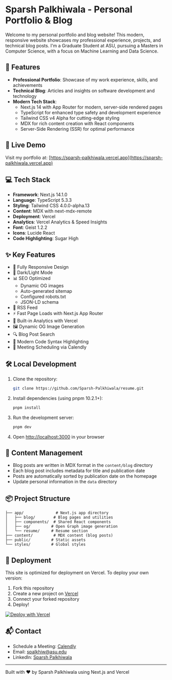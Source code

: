 # Sparsh Palkhiwala - Personal Portfolio & Blog

Welcome to my personal portfolio and blog website! This modern, responsive website showcases my professional experience, projects, and technical blog posts. I'm a Graduate Student at ASU, pursuing a Masters in Computer Science, with a focus on Machine Learning and Data Science.

## 🌟 Features

- **Professional Portfolio**: Showcase of my work experience, skills, and achievements
- **Technical Blog**: Articles and insights on software development and technology
- **Modern Tech Stack**:
  - Next.js 14 with App Router for modern, server-side rendered pages
  - TypeScript for enhanced type safety and development experience
  - Tailwind CSS v4 Alpha for cutting-edge styling
  - MDX for rich content creation with React components
  - Server-Side Rendering (SSR) for optimal performance

## 🚀 Live Demo

Visit my portfolio at: [https://sparsh-palkhiwala.vercel.app](https://sparsh-palkhiwala.vercel.app)

## 💻 Tech Stack

- **Framework**: Next.js 14.1.0
- **Language**: TypeScript 5.3.3
- **Styling**: Tailwind CSS 4.0.0-alpha.13
- **Content**: MDX with next-mdx-remote
- **Deployment**: Vercel
- **Analytics**: Vercel Analytics & Speed Insights
- **Font**: Geist 1.2.2
- **Icons**: Lucide React
- **Code Highlighting**: Sugar High

## ✨ Key Features

- 📱 Fully Responsive Design
- 🎨 Dark/Light Mode
- 📊 SEO Optimized
  - Dynamic OG images
  - Auto-generated sitemap
  - Configured robots.txt
  - JSON-LD schema
- 📰 RSS Feed
- ⚡ Fast Page Loads with Next.js App Router
- 🎯 Built-in Analytics with Vercel
- 🖼️ Dynamic OG Image Generation
- 🔍 Blog Post Search
- 💅 Modern Code Syntax Highlighting
- 📅 Meeting Scheduling via Calendly

## 🛠️ Local Development

1. Clone the repository:

   ```bash
   git clone https://github.com/Sparsh-Palkhiwala/resume.git
   ```

2. Install dependencies (using pnpm 10.2.1+):

   ```bash
   pnpm install
   ```

3. Run the development server:

   ```bash
   pnpm dev
   ```

4. Open [http://localhost:3000](http://localhost:3000) in your browser

## 📝 Content Management

- Blog posts are written in MDX format in the `content/blog` directory
- Each blog post includes metadata for title and publication date
- Posts are automatically sorted by publication date on the homepage
- Update personal information in the `data` directory

## 📦 Project Structure

```
├── app/              # Next.js app directory
│   ├── blog/        # Blog pages and utilities
│   ├── components/  # Shared React components
│   ├── og/         # Open Graph image generation
│   └── resume/     # Resume section
├── content/         # MDX content (blog posts)
├── public/         # Static assets
└── styles/         # Global styles
```

## 🚀 Deployment

This site is optimized for deployment on Vercel. To deploy your own version:

1. Fork this repository
2. Create a new project on [Vercel](https://vercel.com)
3. Connect your forked repository
4. Deploy!

[![Deploy with Vercel](https://vercel.com/button)](https://vercel.com/new/clone?repository-url=https://github.com/Sparsh-Palkhiwala/resume)

## 📬 Contact

- Schedule a Meeting: [Calendly](https://calendly.com/spalkhiw)
- Email: spalkhiw@asu.edu
- LinkedIn: [Sparsh Palkhiwala](https://www.linkedin.com/in/sparsh-palkhiwala)

---

Built with ❤️ by Sparsh Palkhiwala using Next.js and Vercel
